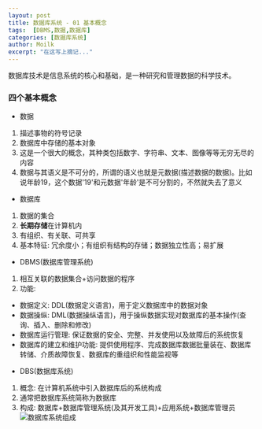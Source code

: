 ```yaml
---
layout: post
title: 数据库系统 - 01 基本概念
tags:  [DBMS,数据,数据库]
categories: [数据库系统]
author: Moilk
excerpt: "在这写上摘记..."
---
```

数据库技术是信息系统的核心和基础，是一种研究和管理数据的科学技术。  

### 四个基本概念  
- 数据  
1) 描述事物的符号记录  
2) 数据库中存储的基本对象  
3) 这是一个很大的概念，其种类包括数字、字符串、文本、图像等等无穷无尽的内容  
4) 数据与其语义是不可分的，所谓的语义也就是元数据(描述数据的数据)。比如说年龄19，这个数据'19'和元数据'年龄'是不可分割的，不然就失去了意义  
- 数据库  
1) 数据的集合  
2) **长期存储**在计算机内  
3) 有组织、有关联、可共享  
4) 基本特征: 冗余度小；有组织有结构的存储；数据独立性高；易扩展  
- DBMS(数据库管理系统)  
1) 相互关联的数据集合+访问数据的程序  
2) 功能:  

 + 数据定义: DDL(数据定义语言)，用于定义数据库中的数据对象  
 + 数据操纵: DML(数据操纵语言)，用于操纵数据实现对数据库的基本操作(查询、插入、删除和修改)  
 + 数据库运行管理: 保证数据的安全、完整、并发使用以及故障后的系统恢复  
 + 数据库的建立和维护功能: 提供使用程序、完成数据库数据批量装在、数据库转储、介质故障恢复、数据库的重组织和性能监视等  
- DBS(数据库系统)  
1) 概念: 在计算机系统中引入数据库后的系统构成  
2) 通常把数据库系统简称为数据库  
3) 构成: 数据库+数据库管理系统(及其开发工具)+应用系统+数据库管理员  
![数据库系统组成]({{site.baseurl}}/assets/images/DBS/DBS.png)  